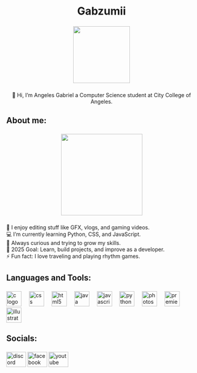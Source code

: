 <h1 align="center">Gabzumii</h1>

###

<div align="center">
  <img height="150" src="https://i.pinimg.com/originals/2b/8a/ea/2b8aea62e35d703b31cdc9541ce3f5af.gif"  />
</div>

###

<p align="center">👋 Hi, I’m Angeles Gabriel  a Computer Science student at City College of Angeles.</p>

###

<h2 align="left">About me:</h2>

###

<div align="center">
  <img height="215" src="https://scontent-mnl3-1.xx.fbcdn.net/v/t39.30808-6/481775702_1189525066133680_8797735455038819498_n.jpg?_nc_cat=103&ccb=1-7&_nc_sid=86c6b0&_nc_eui2=AeEtJdsQdliXa5TIp3cMVJwnL_wtJivOMH4v_C0mK84wfo5zcLz7Rwsk_QjWDK_-x3RZC-IXTxrbTthq3nWk2pOA&_nc_ohc=Vg0nnGUW9rcQ7kNvwG2YDLu&_nc_oc=AdmkfEiMzXZenH_G9t1UvHrda10YOX_5arubuJQh5SehnLtL44VBi4QxOlkbN_mgXA0&_nc_zt=23&_nc_ht=scontent-mnl3-1.xx&_nc_gid=f7kBn2yQwKK0v0sam6dCwA&oh=00_AfUuGf0brO-nbn6la5g49qD3ouza5AVYq4AJoQeW3h5tpg&oe=68B742B5"  />
</div>

###

<p align="left">🎨 I enjoy editing stuff like GFX, vlogs, and gaming videos.<br>💻 I’m currently learning Python, CSS, and JavaScript.<br>🌱 Always curious and trying to grow my skills.<br>🥅 2025 Goal: Learn, build projects, and improve as a developer.<br>⚡ Fun fact: I love traveling and playing rhythm games.</p>

###

<h2 align="left">Languages and Tools:</h2>

###

<div align="left">
  <img src="https://cdn.simpleicons.org/c/A8B9CC" height="40" alt="c logo"  />
  <img width="12" />
  <img src="https://cdn.jsdelivr.net/gh/devicons/devicon/icons/css3/css3-original.svg" height="40" alt="css logo"  />
  <img width="12" />
  <img src="https://cdn.jsdelivr.net/gh/devicons/devicon/icons/html5/html5-original.svg" height="40" alt="html5 logo"  />
  <img width="12" />
  <img src="https://cdn.jsdelivr.net/gh/devicons/devicon/icons/java/java-original.svg" height="40" alt="java logo"  />
  <img width="12" />
  <img src="https://cdn.jsdelivr.net/gh/devicons/devicon/icons/javascript/javascript-original.svg" height="40" alt="javascript logo"  />
  <img width="12" />
  <img src="https://cdn.jsdelivr.net/gh/devicons/devicon/icons/python/python-original.svg" height="40" alt="python logo"  />
  <img width="12" />
  <img src="https://cdn.jsdelivr.net/gh/devicons/devicon/icons/photoshop/photoshop-plain.svg" height="40" alt="photoshop logo"  />
  <img width="12" />
  <img src="https://cdn.jsdelivr.net/gh/devicons/devicon/icons/premierepro/premierepro-plain.svg" height="40" alt="premierepro logo"  />
  <img width="12" />
  <img src="https://cdn.jsdelivr.net/gh/devicons/devicon/icons/illustrator/illustrator-plain.svg" height="40" alt="illustrator logo"  />
</div>

###

<h2 align="left">Socials:</h2>

###

<div align="left">
  <a href="https://discordapp.com/users/578812855193960452" target="_blank">
    <img src="https://cdn.simpleicons.org/discord/5865F2" width="52" height="40" alt="discord logo"  /></a>
  <a href="https://www.facebook.com/angelesge11" target="_blank">
    <img src="https://cdn.simpleicons.org/facebook/1877F2" width="52" height="40" alt="facebook logo"  /></a>
  <a href="https://www.youtube.com/@gabzumii/videos" target="_blank">
    <img src="https://cdn.simpleicons.org/youtube/FF0000" width="52" height="40" alt="youtube logo"  /></a>
</div>

###
